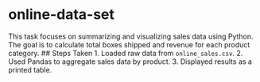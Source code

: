 # online-data-set
This task focuses on summarizing and visualizing sales data using Python. The goal is to calculate total boxes shipped and revenue for each product category.  ## Steps Taken 1. Loaded raw data from `online_sales.csv`. 2. Used Pandas to aggregate sales data by product. 3. Displayed results as a printed table.

